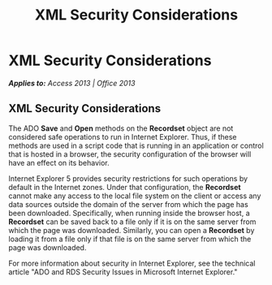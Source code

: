 ﻿---
title: XML Security Considerations
TOCTitle: XML Security Considerations
ms:assetid: ef2c7f59-f5a2-98d1-37c6-42cb35b26a40
ms:mtpsurl: https://msdn.microsoft.com/en-us/library/JJ250214(v=office.15)
ms:contentKeyID: 48548575
ms.date: 09/18/2015
mtps_version: v=office.15
---

# XML Security Considerations


_**Applies to:** Access 2013 | Office 2013_

## XML Security Considerations

The ADO **Save** and **Open** methods on the **Recordset** object are not considered safe operations to run in Internet Explorer. Thus, if these methods are used in a script code that is running in an application or control that is hosted in a browser, the security configuration of the browser will have an effect on its behavior.

Internet Explorer 5 provides security restrictions for such operations by default in the Internet zones. Under that configuration, the **Recordset** cannot make any access to the local file system on the client or access any data sources outside the domain of the server from which the page has been downloaded. Specifically, when running inside the browser host, a **Recordset** can be saved back to a file only if it is on the same server from which the page was downloaded. Similarly, you can open a **Recordset** by loading it from a file only if that file is on the same server from which the page was downloaded.

For more information about security in Internet Explorer, see the technical article "ADO and RDS Security Issues in Microsoft Internet Explorer."

